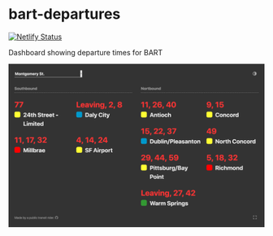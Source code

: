 # bart-departures

[![Netlify Status](https://api.netlify.com/api/v1/badges/e7e506a9-44e6-4fbc-90f7-794a7056a1c3/deploy-status)](https://app.netlify.com/sites/bart-departures/deploys)

Dashboard showing departure times for BART

![Screenshot](./screenshot-dark.png)
